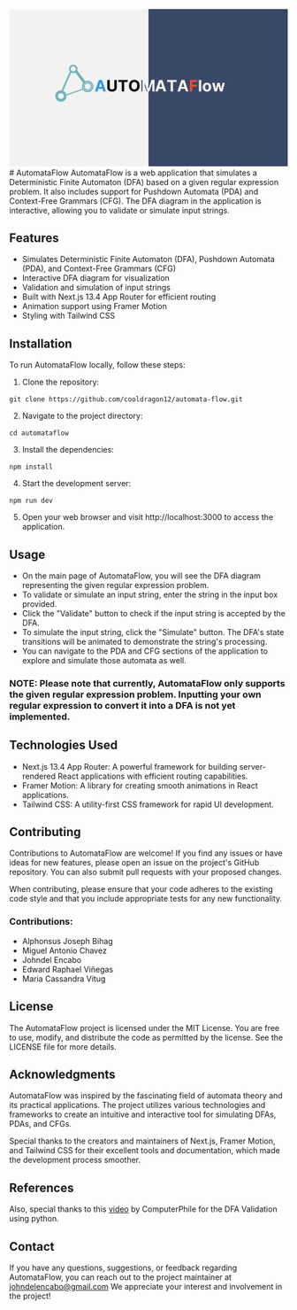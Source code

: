<img src="/src/app/opengraph-image.png" alt="banner-automata-flow"/>
# AutomataFlow
AutomataFlow is a web application that simulates a Deterministic Finite Automaton (DFA) based on a given regular expression problem. It also includes support for Pushdown Automata (PDA) and Context-Free Grammars (CFG). The DFA diagram in the application is interactive, allowing you to validate or simulate input strings.

## Features
- Simulates Deterministic Finite Automaton (DFA), Pushdown Automata (PDA), and Context-Free Grammars (CFG)
- Interactive DFA diagram for visualization
- Validation and simulation of input strings
- Built with Next.js 13.4 App Router for efficient routing
- Animation support using Framer Motion
- Styling with Tailwind CSS
## Installation
To run AutomataFlow locally, follow these steps:

1. Clone the repository:

```shell
git clone https://github.com/cooldragon12/automata-flow.git
```
2. Navigate to the project directory:
```shell
cd automataflow
```
3. Install the dependencies:

```shell
npm install
```
4. Start the development server:

```shell
npm run dev
```
5. Open your web browser and visit http://localhost:3000 to access the application.

## Usage
- On the main page of AutomataFlow, you will see the DFA diagram representing the given regular expression problem.
- To validate or simulate an input string, enter the string in the input box provided.
- Click the "Validate" button to check if the input string is accepted by the DFA.
- To simulate the input string, click the "Simulate" button. The DFA's state transitions will be animated to demonstrate the string's processing.
- You can navigate to the PDA and CFG sections of the application to explore and simulate those automata as well.
### NOTE: Please note that currently, AutomataFlow only supports the given regular expression problem. Inputting your own regular expression to convert it into a DFA is not yet implemented.

## Technologies Used
- Next.js 13.4 App Router: A powerful framework for building server-rendered React applications with efficient routing capabilities.
- Framer Motion: A library for creating smooth animations in React applications.
- Tailwind CSS: A utility-first CSS framework for rapid UI development.
## Contributing
Contributions to AutomataFlow are welcome! If you find any issues or have ideas for new features, please open an issue on the project's GitHub repository. You can also submit pull requests with your proposed changes.

When contributing, please ensure that your code adheres to the existing code style and that you include appropriate tests for any new functionality.

### Contributions:
- Alphonsus Joseph Bihag
- Miguel Antonio Chavez
- Johndel Encabo
- Edward Raphael Viñegas
- Maria Cassandra Vitug

## License
The AutomataFlow project is licensed under the MIT License. You are free to use, modify, and distribute the code as permitted by the license. See the LICENSE file for more details.

## Acknowledgments
AutomataFlow was inspired by the fascinating field of automata theory and its practical applications. The project utilizes various technologies and frameworks to create an intuitive and interactive tool for simulating DFAs, PDAs, and CFGs.

Special thanks to the creators and maintainers of Next.js, Framer Motion, and Tailwind CSS for their excellent tools and documentation, which made the development process smoother.

## References
Also, special thanks to this [video](https://www.youtube.com/watch?v=32bC33nJR3A) by ComputerPhile for the DFA Validation using python.


## Contact
If you have any questions, suggestions, or feedback regarding AutomataFlow, you can reach out to the project maintainer at johndelencabo@gmail.com We appreciate your interest and involvement in the project!
